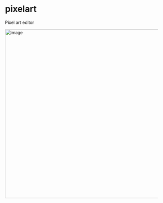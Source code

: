 # pixelart
Pixel art editor

<img width="904" height="555" alt="image" src="https://github.com/user-attachments/assets/53239799-a754-4820-b4c5-0bab5eb7d257" />
